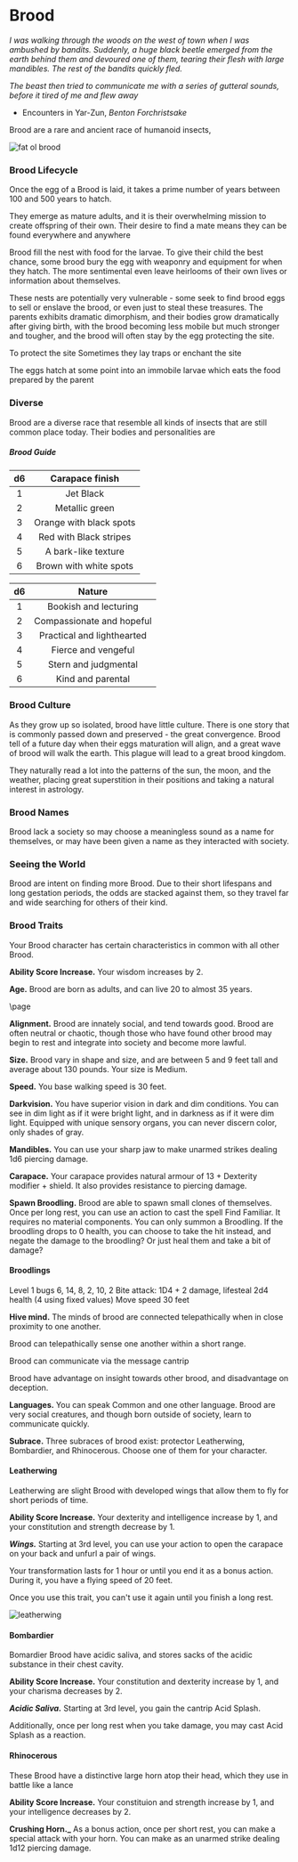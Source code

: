 # Brood

_I was walking through the woods on the west of town when I was ambushed by bandits. Suddenly, a huge black beetle emerged from the earth behind them and devoured one of them, tearing their flesh with large mandibles. The rest of the bandits quickly fled._

_The beast then tried to communicate me with a series of gutteral sounds, before it tired of me and flew away_

- Encounters in Yar-Zun, _Benton Forchristsake_

Brood are a rare and ancient race of humanoid insects,

![fat ol brood](https://cdnb.artstation.com/p/assets/images/images/021/807/585/20191106000914/smaller_square/joshua-carrenca-red-bug.jpg?1573020554)

### Brood Lifecycle

Once the egg of a Brood is laid, it takes a prime number of years between 100 and 500 years to hatch.

They emerge as mature adults, and it is their overwhelming mission to create offspring of their own.
Their desire to find a mate means they can be found everywhere and anywhere

Brood fill the nest with food for the larvae. To give their child the best chance, some brood bury the egg with weaponry and equipment for when they hatch. The more sentimental even leave heirlooms of their own lives or information about themselves.

These nests are potentially very vulnerable - some seek to find brood eggs to sell or enslave the brood, or even just to steal these treasures. The parents exhibits dramatic dimorphism, and their bodies grow dramatically after giving birth, with the brood becoming less mobile but much stronger and tougher, and the brood will often stay by the egg protecting the site.

To protect the site Sometimes they lay traps or enchant the site

The eggs hatch at some point into an immobile larvae which eats the food prepared by the parent

### Diverse

Brood are a diverse race that resemble all kinds of insects that are still common place today. Their bodies and personalities are

##### Brood Guide

| d6  |     Carapace finish     |
| :-: | :---------------------: |
|  1  |        Jet Black        |
|  2  |     Metallic green      |
|  3  | Orange with black spots |
|  4  | Red with Black stripes  |
|  5  |   A bark-like texture   |
|  6  | Brown with white spots  |

| d6  |           Nature           |
| :-: | :------------------------: |
|  1  |   Bookish and lecturing    |
|  2  | Compassionate and hopeful  |
|  3  | Practical and lighthearted |
|  4  |    Fierce and vengeful     |
|  5  |    Stern and judgmental    |
|  6  |     Kind and parental      |

### Brood Culture

As they grow up so isolated, brood have little culture. There is one story that is commonly passed down and preserved - the great convergence. Brood tell of a future day when their eggs maturation will align, and a great wave of brood will walk the earth. This plague will lead to a great brood kingdom.

They naturally read a lot into the patterns of the sun, the moon, and the weather, placing great superstition in their positions and taking a natural interest in astrology.

### Brood Names

Brood lack a society so may choose a meaningless sound as a name for themselves, or may have been given a name as they interacted with society.

### Seeing the World

Brood are intent on finding more Brood. Due to their short lifespans and long gestation periods, the odds are stacked against them, so they travel far and wide searching for others of their kind.

### Brood Traits

Your Brood character has certain characteristics in common with all other Brood.

**Ability Score Increase.** Your wisdom increases by 2.

**Age.** Brood are born as adults, and can live 20 to almost 35 years.

\page

**Alignment.** Brood are innately social, and tend towards good. Brood are often neutral or chaotic, though those who have found other brood may begin to rest and integrate into society and become more lawful.

**Size.** Brood vary in shape and size, and are between 5 and 9 feet tall and average about 130 pounds. Your size is Medium.

**Speed.** You base walking speed is 30 feet.

**Darkvision.** You have superior vision in dark and dim conditions. You can see in dim light as if it were bright light, and in darkness as if it were dim light. Equipped with unique sensory organs, you can never discern color, only shades of gray.

**Mandibles.** You can use your sharp jaw to make unarmed strikes dealing 1d6 piercing damage.

**Carapace.** Your carapace provides natural armour of 13 + Dexterity modifier + shield. It also provides resistance to piercing damage.

**Spawn Broodling.** Brood are able to spawn small clones of themselves. Once per long rest, you can use an action to cast the spell Find Familiar. It requires no material components. You can only summon a Broodling. If the broodling drops to 0 health, you can choose to take the hit instead, and negate the damage to the broodling? Or just heal them and take a bit of damage?

#### Broodlings

Level 1 bugs
6, 14, 8, 2, 10, 2
Bite attack: 1D4 + 2 damage, lifesteal
2d4 health (4 using fixed values)
Move speed 30 feet

**Hive mind.** The minds of brood are connected telepathically when in close proximity to one another.

Brood can telepathically sense one another within a short range.

Brood can communicate via the message cantrip

Brood have advantage on insight towards other brood, and disadvantage on deception.

**Languages.** You can speak Common and one other language. Brood are very social creatures, and though born outside of society, learn to communicate quickly.

**Subrace.** Three subraces of brood exist: protector Leatherwing, Bombardier, and Rhinocerous. Choose
one of them for your character.

#### Leatherwing

Leatherwing are slight Brood with developed wings that allow them to fly for short periods of time.

**Ability Score Increase.** Your dexterity and intelligence increase by 1, and your constitution and strength decrease by 1.

**_Wings._** Starting at 3rd level, you can use your action to open the carapace on your back and unfurl a pair of wings.

Your transformation lasts for 1 hour or until you end it as a bonus action. During it, you have a flying speed of 20 feet.

Once you use this trait, you can't use it again until you finish a long rest.

![leatherwing](https://cdnb.artstation.com/p/assets/images/images/019/885/013/large/joshua-carrenca-cell-lookalike.jpg?1565417503)

#### Bombardier

Bomardier Brood have acidic saliva, and stores sacks of the acidic substance in their chest cavity.

**Ability Score Increase.** Your constitution and dexterity increase by 1, and your charisma decreases by 2.

**_Acidic Saliva._** Starting at 3rd level, you gain the cantrip Acid Splash.

Additionally, once per long rest when you take damage, you may cast Acid Splash as a reaction.

#### Rhinocerous

These Brood have a distinctive large horn atop their head, which they use in battle like a lance

**Ability Score Increase.** Your constituion and strength increase by 1, and your intelligence decreases by 2.

**Crushing Horn.\_** As a bonus action, once per short rest, you can make a special attack with your horn. You can make as an unarmed strike dealing 1d12 piercing damage.
